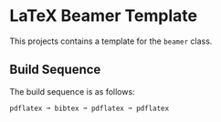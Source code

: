 # LaTeX Beamer Template
This projects contains a template for the `beamer` class.

## Build Sequence
The build sequence is as follows:
```
pdflatex ➞ bibtex ➞ pdflatex ➞ pdflatex
```